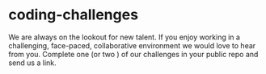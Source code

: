 # coding-challenges
We are always on the lookout for new talent. If you enjoy working in a challenging, face-paced, collaborative environment we would love to hear from you. Complete one (or two ) of our challenges in your public repo and send us a link.

